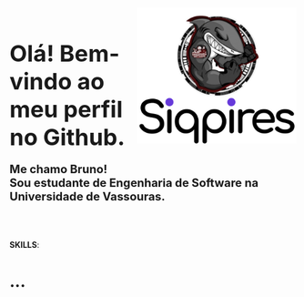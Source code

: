 <img src="siqpires_icon.svg" width="280px" min-width="280px" max-width="280px" align="right" alt="Logo Bruno"/>

<div/>
<h2 style="font-size:40px">Olá! Bem-vindo ao meu perfil no Github.
<p style="font-size:20px;"><strong>Me chamo Bruno!</br>Sou estudante de Engenharia de Software na Universidade de Vassouras.</strong></p>
</h2>


<!-- <img src="saquasoftware.png" width="120px" min-width="120px" max-width="120px" align="right" alt="Logo Engenharia de software Universidade de Vassouras"/> -->

</br>

<p><strong>SKILLS</strong>:</p>

<h1><strong>...</strong></h1>

<br>
